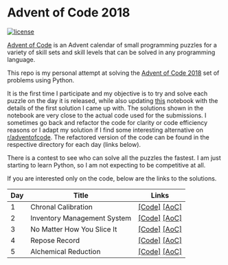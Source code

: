 # Advent of Code 2018

[![license](https://img.shields.io/github/license/mashape/apistatus.svg)]()

[Advent of Code](http://adventofcode.com/about) is an Advent calendar of small programming puzzles for a variety of skill sets and skill levels that can be solved in any programming language. 

This repo is my personal attempt at solving the [Advent of Code 2018](http://adventofcode.com/2018) set of problems using Python. 

It is the first time I participate and my objective is to try and solve each puzzle on the day it is released, while also updating [this](https://github.com/basoares/advent-of-code-2018/tree/master/adventofcode2018.ipynb) notebook with the details of the first solution I came up with. The solutions shown in the notebook are very close to the actual code used for the submissions. I sometimes go back and refactor the code for clarity or code efficiency reasons or I adapt my solution if I find some interesting alternative on [r/adventofcode](https://www.reddit.com/r/adventofcode). The refactored version of the code can be found in the respective directory for each day (links below).

There is a contest to see who can solve all the puzzles the fastest. I am just starting to learn Python, so I am not expecting to be competitive at all.

If you are interested only on the code, below are the links to the solutions.


|   Day   | Title                                         |  Links                                       |
| --------|-----------------------------------------------|--------------------------------------------- |
|    1    | Chronal Calibration                           |  [\[Code\]](https://github.com/basoares/advent-of-code-2018/tree/master/day01) [\[AoC\]](http://adventofcode.com/2018/day/1) |
|    2    | Inventory Management System                   |  [\[Code\]](https://github.com/basoares/advent-of-code-2018/tree/master/day02) [\[AoC\]](http://adventofcode.com/2018/day/2) |
|    3    | No Matter How You Slice It                    |  [\[Code\]](https://github.com/basoares/advent-of-code-2018/tree/master/day03) [\[AoC\]](http://adventofcode.com/2018/day/3) |
|    4    | Repose Record                                 |  [\[Code\]](https://github.com/basoares/advent-of-code-2018/tree/master/day04) [\[AoC\]](http://adventofcode.com/2018/day/4) |
|    5    | Alchemical Reduction                          |  [\[Code\]](https://github.com/basoares/advent-of-code-2018/tree/master/day05) [\[AoC\]](http://adventofcode.com/2018/day/5) |

